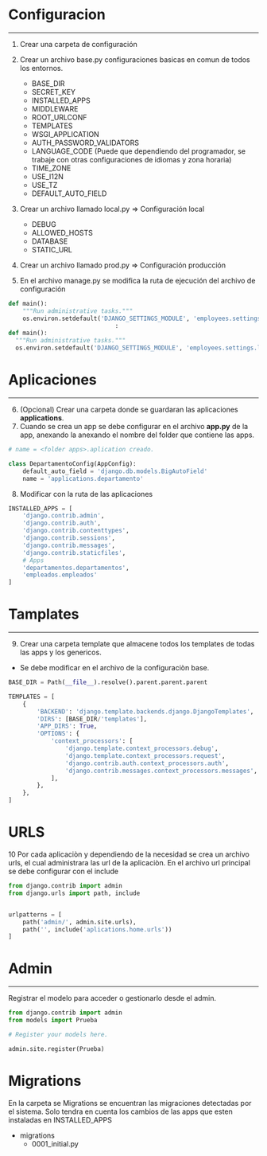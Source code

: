 # Configuracion
---

1. Crear una carpeta de configuración
2. Crear un archivo base.py configuraciones basicas en comun de todos los entornos.

    - BASE_DIR
    - SECRET_KEY
    - INSTALLED_APPS
    - MIDDLEWARE
    - ROOT_URLCONF
    - TEMPLATES
    - WSGI_APPLICATION
    - AUTH_PASSWORD_VALIDATORS
    - LANGUAGE_CODE     (Puede que dependiendo del programador, se trabaje con otras configuraciones de idiomas y zona horaria)
    - TIME_ZONE     
    - USE_I12N
    - USE_TZ
    - DEFAULT_AUTO_FIELD

3. Crear un archivo llamado local.py => Configuración local

    - DEBUG
    - ALLOWED_HOSTS
    - DATABASE
    - STATIC_URL

4. Crear un archivo llamado prod.py => Configuración producción
5. En el archivo manage.py se modifica la ruta de ejecución del archivo de configuración 

```py
def main():
    """Run administrative tasks."""
    os.environ.setdefault('DJANGO_SETTINGS_MODULE', 'employees.settings')
                              :
def main():
  """Run administrative tasks."""
  os.environ.setdefault('DJANGO_SETTINGS_MODULE', 'employees.settings.local')
```
# Aplicaciones
---
6. (Opcional) Crear una carpeta donde se guardaran las aplicaciones **applications**.
7. Cuando se crea un app se debe configurar en el archivo **app.py** de la app, anexando la anexando el nombre del folder que contiene las apps.
  
```py
# name = <folder apps>.aplication creado.

class DepartamentoConfig(AppConfig):
    default_auto_field = 'django.db.models.BigAutoField'
    name = 'applications.departamento'
```
8. Modificar con la ruta de las aplicaciones 
```py
INSTALLED_APPS = [
    'django.contrib.admin',
    'django.contrib.auth',
    'django.contrib.contenttypes',
    'django.contrib.sessions',
    'django.contrib.messages',
    'django.contrib.staticfiles',
    # Apps
    'departamentos.departamentos',
    'empleados.empleados'
]
```

# Tamplates
---
9. Crear una carpeta template que almacene todos los templates de todas las apps y los genericos.
- Se debe modificar en el archivo de la configuraciòn base.
```py
BASE_DIR = Path(__file__).resolve().parent.parent.parent

TEMPLATES = [
    {
        'BACKEND': 'django.template.backends.django.DjangoTemplates',
        'DIRS': [BASE_DIR/'templates'],
        'APP_DIRS': True,
        'OPTIONS': {
            'context_processors': [
                'django.template.context_processors.debug',
                'django.template.context_processors.request',
                'django.contrib.auth.context_processors.auth',
                'django.contrib.messages.context_processors.messages',
            ],
        },
    },
]
```
# URLS

10 Por cada aplicaciòn y dependiendo de la necesidad se crea un archivo urls, el cual administrara las url de la aplicaciòn. En el archivo url principal se debe configurar con el include

```py
from django.contrib import admin
from django.urls import path, include


urlpatterns = [
    path('admin/', admin.site.urls),
    path('', include('aplications.home.urls'))
]
```

# Admin
---
Registrar el modelo para acceder o gestionarlo desde el admin.
```py
from django.contrib import admin
from models import Prueba

# Register your models here.

admin.site.register(Prueba)
```

# Migrations
En la carpeta se Migrations se encuentran las migraciones detectadas por el sistema.
Solo tendra en cuenta los cambios de las apps que esten instaladas en INSTALLED_APPS
- migrations
    - 0001_initial.py 

